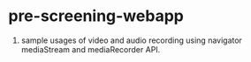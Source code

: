 # pre-screening-webapp

1. sample usages of video and audio recording using navigator mediaStream and mediaRecorder API.
